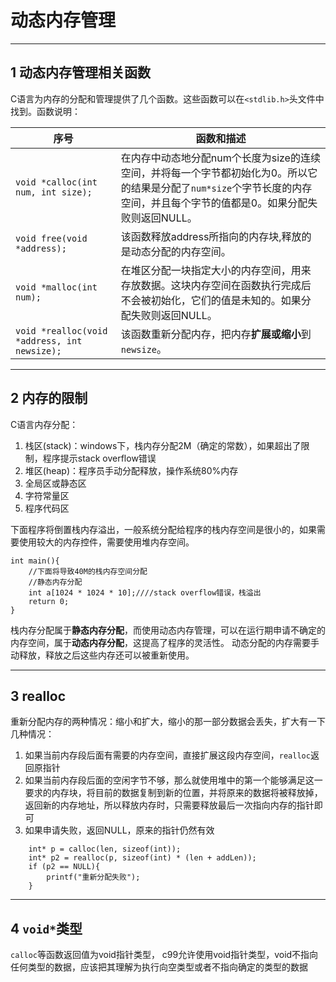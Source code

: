 # 动态内存管理

---
## 1  动态内存管理相关函数

C语言为内存的分配和管理提供了几个函数。这些函数可以在` <stdlib.h> `头文件中找到。函数说明：

序号|函数和描述
---|---
`void *calloc(int num, int size);`|在内存中动态地分配num个长度为size的连续空间，并将每一个字节都初始化为0。所以它的结果是分配了`num*size`个字节长度的内存空间，并且每个字节的值都是0。如果分配失败则返回NULL。
`void free(void *address); `|该函数释放address所指向的内存块,释放的是动态分配的内存空间。
`void *malloc(int num); `|在堆区分配一块指定大小的内存空间，用来存放数据。这块内存空间在函数执行完成后不会被初始化，它们的值是未知的。如果分配失败则返回NULL。
`void *realloc(void *address, int newsize); `|该函数重新分配内存，把内存**扩展或缩小**到`newsize`。


---
## 2 内存的限制

C语言内存分配：

1. 栈区(stack)：windows下，栈内存分配2M（确定的常数），如果超出了限制，程序提示stack overflow错误
1. 堆区(heap)：程序员手动分配释放，操作系统80%内存
1. 全局区或静态区
1. 字符常量区
1. 程序代码区

下面程序将倒置栈内存溢出，一般系统分配给程序的栈内存空间是很小的，如果需要使用较大的内存控件，需要使用堆内存空间。

```
int main(){
    //下面将导致40M的栈内存空间分配
    //静态内存分配
    int a[1024 * 1024 * 10];////stack overflow错误，栈溢出
    return 0;
}
```

栈内存分配属于**静态内存分配**，而使用动态内存管理，可以在运行期申请不确定的内存空间，属于**动态内存分配**，这提高了程序的灵活性。
动态分配的内存需要手动释放，释放之后这些内存还可以被重新使用。

---
## 3 realloc

重新分配内存的两种情况：缩小和扩大，缩小的那一部分数据会丢失，扩大有一下几种情况：


1. 如果当前内存段后面有需要的内存空间，直接扩展这段内存空间，`realloc`返回原指针
2. 如果当前内存段后面的空闲字节不够，那么就使用堆中的第一个能够满足这一要求的内存块，将目前的数据复制到新的位置，并将原来的数据将被释放掉，返回新的内存地址，所以释放内存时，只需要释放最后一次指向内存的指针即可
3. 如果申请失败，返回NULL，原来的指针仍然有效

```
    int* p = calloc(len, sizeof(int));    
    int* p2 = realloc(p, sizeof(int) * (len + addLen));
    if (p2 == NULL){
        printf("重新分配失败");
    }
```

---
## 4 `void*`类型

`calloc`等函数返回值为void指针类型， c99允许使用void指针类型，void不指向任何类型的数据，应该把其理解为执行向空类型或者不指向确定的类型的数据
